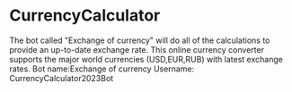 # CurrencyCalculator
The bot  called "Exchange of currency" will do all of the calculations to provide an up-to-date exchange rate. This online currency converter  supports the major world currencies (USD,EUR,RUB) with latest exchange rates.
Bot name:Exchange of currency
Username: CurrencyCalculator2023Bot
